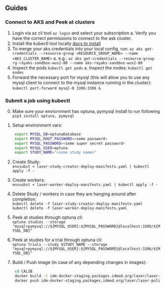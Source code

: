 ## Guides

### Connect to AKS and Peek at clusters
1. Login via az cli tool `az login` and select your subscription
    a. Verify you have the correct permissions to connect to the ask cluster.
2. Install the kubectl tool locally [docs to install](https://kubernetes.io/docs/tasks/tools/)
2. To merge your aks credentials into your local config, run: `az aks get-credentials --resource-group <RESOURCE_GROUP_NAME> --name <AKS_CLUSTER_NAME>`
    a. e.g.: `az aks get-credentials --resource-group rg-rayaks-sandbox-wus2-00 --name aks-rayaks-sandbox-wus2-00`
3. Inspect the pods `kubectl get pods`
    a. Inspect the nodes: `kubectl get nodes`
4. Forward the necessary port for mysql (this will allow you to use any mysql client to connect to the mysql instance running in the cluster):  
    `kubectl port-forward mysql-0 3306:3306 &`

### Submit a job using kubectl
0. Make sure your enviornment has optuna, pymysql install to run following  
    `pip3 install optuna, pymysql`
1. Setup environment vars: 
   ```bash
	export MYSQL_DB=optunaDatabase
	export MYSQL_ROOT_PASSWORD=<some password>
	export MYSQL_PASSWORD=<some super secret password>
	export MYSQL_USER=optuna
	export STUDY_NAME="<some study name>"
   ```
2. Create Study:   
   `envsubst < laser-study-creator-deploy-manifests.yaml | kubectl apply -f -`

3. Create workers:   
   `envsubst < laser-worker-deploy-manifests.yaml | kubectl apply -f -`

4. Delete Study / workers in case they are hanging around after completion:   
   `kubectl delete -f laser-study-creator-deploy-manifests.yaml`  
   `kubectl delete -f laser-worker-deploy-manifests.yaml`

5. Peek at studies through optuna cli:  
   `optuna studies --storage "mysql+pymysql://${MYSQL_USER}:${MYSQL_PASSWORD}@localhost:3306/${MYSQL_DB}"`

5. Peek at studies for a trial through optuna cli:  
   `optuna trials --study $STUDY_NAME --storage "mysql+pymysql://${MYSQL_USER}:${MYSQL_PASSWORD}@localhost:3306/${MYSQL_DB}"`

6. Build / Push image (in case of any depending changes in images):  
   ```bash
    cd CALIB 
    docker build -t idm-docker-staging.packages.idmod.org/laser/laser-polio:latest -f Dockerfile ..
    docker push idm-docker-staging.packages.idmod.org/laser/laser-polio:latest
   ```